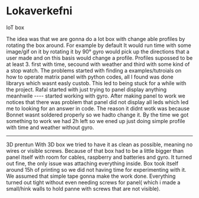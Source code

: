 <h1>Lokaverkefni</h1>

IoT box
  
  
  
The idea was that we are gonna do a Iot box with change able profiles by rotating the box around. For example by default It would run time with some image/gif 
on it by rotating it by 90° gyro would pick up the directions that a user made and on this basis would change a profile. Profiles supossed to be at least 3.
first with time, secound with weather and third with some kind of a stop watch. The problems started with finding a examples/tutroials on how to operate
matrix panel with python codes, all I found was done librarys which wasnt easly custob. This led to being stuck for a while with the project.
Rafal started with just trying to panel display anything meanhwile ---- started working with gyro. After making panel to work we notices that there was problem
that panel did not display all leds which led me to looking for an answer in code. The reason it didnt wotk was because Bonnet wasnt soldered properly
so we hadto change it. By the time we got something to work we had 2h left so we ened up just doing simple profile with time and weather without gyro.
  
---

3D prentun
With 3D box we tried to have it as clean as possible, meaning no wires or visible screws. Because of that box had to be a little bigger than panel itself
with room for cables, raspberry and batteries and gyro. It turned out fine, the only issue was attaching everything inside. Box took itself around 15h of printing
so we did not having time for experimenting with it. We assumed that simple tape gonna make the work done. Everything turned out tight without even
needing screws for panel( which i made a small/hink walls to hold panne with screws that are not visible).
